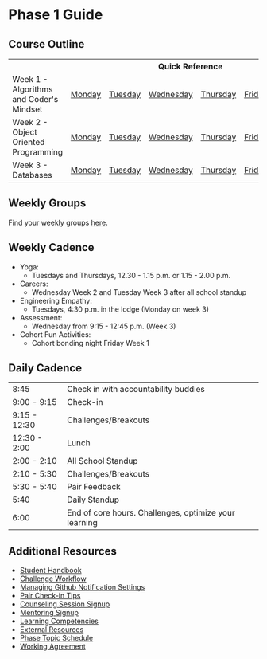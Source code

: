 # Phase 1 Guide

## Course Outline

<table>
  <tr>
    <th></th>
    <th colspan="6">Quick Reference</th>
  </tr>

  <tr>
    <td>Week 1 - Algorithms and Coder's Mindset</td>
    <td><a href="./week-1/monday.md">Monday</a></a></td>
    <td><a href="./week-1/tuesday.md">Tuesday</a></td>
    <td><a href="./week-1/wednesday.md">Wednesday</a></td>
    <td><a href="./week-1/thursday.md">Thursday</a></td>
    <td><a href="./week-1/friday.md">Friday</a></td>
    <td><a href="./week-1/weekend.md">Weekend</a></td>
  </tr>

  <tr>
    <td>Week 2 - Object Oriented Programming</td>
    <td><a href="./week-2/monday.md">Monday</a></td>
    <td><a href="./week-2/tuesday.md">Tuesday</a></td>
    <td><a href="./week-2/wednesday.md">Wednesday</a></td>
    <td><a href="./week-2/thursday.md">Thursday</a></td>
    <td><a href="./week-2/friday.md">Friday</a></td>
    <td><a href="./week-2/weekend.md">Weekend</a></td>
  </tr>

  <tr>
    <td>Week 3 - Databases</td>
    <td><a href="./week-3/monday.md">Monday</a></td>
    <td><a href="./week-3/tuesday.md">Tuesday</a></td>
    <td><a href="./week-3/wednesday.md">Wednesday</a></td>
    <td><a href="./week-3/thursday.md">Thursday</a></td>
    <td><a href="./week-3/friday.md">Friday</a></td>
    <td><a href="./week-3/weekend.md">Weekend</a></td>
  </tr>
</table>

## Weekly Groups

Find your weekly groups [here](./resources/groups.md).

## Weekly Cadence

- Yoga: 
  - Tuesdays and Thursdays, 12.30 - 1.15 p.m. or  1.15 - 2.00 p.m.
- Careers:
  - Wednesday Week 2 and Tuesday Week 3 after all school standup
- Engineering Empathy: 
  - Tuesdays, 4:30 p.m. in the lodge (Monday on week 3)
- Assessment: 
  - Wednesday from 9:15 - 12:45 p.m. (Week 3)
- Cohort Fun Activities:
  - Cohort bonding night Friday Week 1

## Daily Cadence

<table>
  <tr>
    <td>
      8:45
    </td>
    <td>
      Check in with accountability buddies
    </td>
  </tr>
  <tr>
    <td>
      9:00 - 9:15
    </td>
    <td>
      Check-in
    </td>
  </tr>
  <tr>
    <td>
      9:15 - 12:30
    </td>
    <td>
      Challenges/Breakouts
    </td>
  </tr>
  <tr>
    <td>
      12:30 - 2:00
    </td>
    <td>
      Lunch
    </td>
  </tr>
  <tr>
    <td>
      2:00 - 2:10
    </td>
    <td>
      All School Standup
    </td>
  </tr>
  <tr>
    <td>
      2:10 - 5:30
    </td>
    <td>
      Challenges/Breakouts
    </td>
  </tr>
  <tr>
    <td>
      5:30 - 5:40
    </td>
    <td>
      Pair Feedback
    </td>
  </tr>
  <tr>
    <td>
      5:40
    </td>
    <td>
      Daily Standup
    </td>
  </tr>
  <tr>
    <td>
      6:00
    </td>
    <td>
      End of core hours. Challenges, optimize your learning
    </td>
  </tr>
</table>

## Additional Resources
- [Student Handbook](../../../student-handbook)
- [Challenge Workflow](resources/how_to_work_a_challenge.md)
- [Managing Github Notification Settings](resources/github-notification-settings.md)
- [Pair Check-in Tips](resources/pair-checkin-tips.md)
- [Counseling Session Signup](resources/counseling_instructions.md)
- [Mentoring Signup](http://mentoring.devbootcamp.com/)
- [Learning Competencies](resources/competencies.md)
- [External Resources](resources/resources.md)
- [Phase Topic Schedule](resources/schedule.md)
- [Working Agreement](resources/working-agreement.md)


